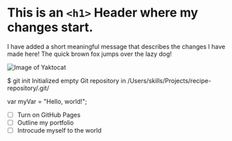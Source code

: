 # This is an `<h1>` Header where my changes start.  
I have added a short meaningful message that describes the changes I have made here! The quick brown fox jumps over the lazy dog!

![Image of Yaktocat](https://octodex.github.com/images/yaktocat.png)

$ git init
Initialized empty Git repository in /Users/skills/Projects/recipe-repository/.git/

var myVar = "Hello, world!";

- [ ] Turn on GitHub Pages
- [ ] Outline my portfolio
- [ ] Introcude myself to the world
